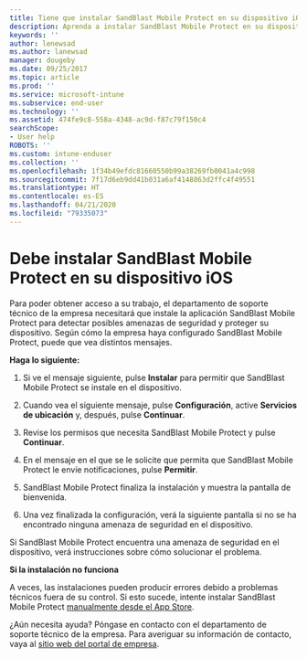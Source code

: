 ```yaml
---
title: Tiene que instalar SandBlast Mobile Protect en su dispositivo iOS | Microsoft Docs
description: Aprenda a instalar SandBlast Mobile Protect en su dispositivo iOS.
keywords: ''
author: lenewsad
ms.author: lanewsad
manager: dougeby
ms.date: 09/25/2017
ms.topic: article
ms.prod: ''
ms.service: microsoft-intune
ms.subservice: end-user
ms.technology: ''
ms.assetid: 474fe9c8-558a-4348-ac9d-f87c79f150c4
searchScope:
- User help
ROBOTS: ''
ms.custom: intune-enduser
ms.collection: ''
ms.openlocfilehash: 1f34b49efdc81660550b99a38269fb0041a4c998
ms.sourcegitcommit: 7f17d6eb9dd41b031a6af4148863d2ffc4f49551
ms.translationtype: HT
ms.contentlocale: es-ES
ms.lasthandoff: 04/21/2020
ms.locfileid: "79335073"
---
```

# <a name="you-need-to-install-sandblast-mobile-protect-on-your-ios-device"></a>Debe instalar SandBlast Mobile Protect en su dispositivo iOS

Para poder obtener acceso a su trabajo, el departamento de soporte técnico de la empresa necesitará que instale la aplicación SandBlast Mobile Protect para detectar posibles amenazas de seguridad y proteger su dispositivo. Según cómo la empresa haya configurado SandBlast Mobile Protect, puede que vea distintos mensajes.

**Haga lo siguiente:**

1. Si ve el mensaje siguiente, pulse **Instalar** para permitir que SandBlast Mobile Protect se instale en el dispositivo.

2. Cuando vea el siguiente mensaje, pulse **Configuración**, active **Servicios de ubicación** y, después, pulse **Continuar**.

3. Revise los permisos que necesita SandBlast Mobile Protect y pulse **Continuar**.

4. En el mensaje en el que se le solicite que permita que SandBlast Mobile Protect le envíe notificaciones, pulse **Permitir**.

5. SandBlast Mobile Protect finaliza la instalación y muestra la pantalla de bienvenida.

6. Una vez finalizada la configuración, verá la siguiente pantalla si no se ha encontrado ninguna amenaza de seguridad en el dispositivo.

Si SandBlast Mobile Protect encuentra una amenaza de seguridad en el dispositivo, verá instrucciones sobre cómo solucionar el problema.

**Si la instalación no funciona**

A veces, las instalaciones pueden producir errores debido a problemas técnicos fuera de su control. Si esto sucede, intente instalar SandBlast Mobile Protect [manualmente desde el App Store](https://itunes.apple.com/app/sandblast-mobile-protect/id1006390797).

¿Aún necesita ayuda? Póngase en contacto con el departamento de soporte técnico de la empresa. Para averiguar su información de contacto, vaya al [sitio web del portal de empresa](https://go.microsoft.com/fwlink/?linkid=2010980).
